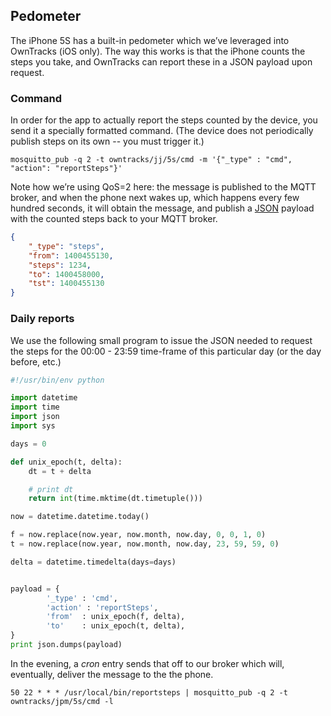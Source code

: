## Pedometer

The iPhone 5S has a built-in pedometer which we’ve leveraged into OwnTracks (iOS only).
The way this works is that the iPhone counts the steps you take, and OwnTracks
can report these in a JSON payload upon request.

### Command

In order for the app to actually report the steps counted by the device, you
send it a specially formatted command. (The device does not periodically publish steps on its own -- you must trigger it.)

```
mosquitto_pub -q 2 -t owntracks/jj/5s/cmd -m '{"_type" : "cmd", "action": "reportSteps"}'
```

Note how we’re using QoS=2 here: the message is published to the MQTT broker,
and when the phone next wakes up, which happens every few hundred seconds, it
will obtain the message, and publish a [JSON](../tech/json.md) payload with the counted steps back
to your MQTT broker.

```json
{
    "_type": "steps", 
    "from": 1400455130, 
    "steps": 1234, 
    "to": 1400458000, 
    "tst": 1400455130
}
```

### Daily reports

We use the following small program to issue the JSON needed to request the
steps for the 00:00 - 23:59 time-frame of this particular day (or the day before, etc.)

```python
#!/usr/bin/env python

import datetime
import time
import json
import sys

days = 0

def unix_epoch(t, delta):
    dt = t + delta

    # print dt
    return int(time.mktime(dt.timetuple()))

now = datetime.datetime.today()

f = now.replace(now.year, now.month, now.day, 0, 0, 1, 0)
t = now.replace(now.year, now.month, now.day, 23, 59, 59, 0)

delta = datetime.timedelta(days=days)


payload = {
        '_type' : 'cmd',
        'action' : 'reportSteps',
        'from'  : unix_epoch(f, delta),
        'to'    : unix_epoch(t, delta),
}
print json.dumps(payload)
```

In the evening, a _cron_ entry sends that off to our broker which will, eventually,
deliver the message to the the phone.

```
50 22 * * * /usr/local/bin/reportsteps | mosquitto_pub -q 2 -t owntracks/jpm/5s/cmd -l
```

